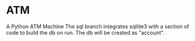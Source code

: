 # ATM
A Python ATM Machine
The sql branch integrates sqllite3 with a section of code to build the db on run. The db will be created as "account".
